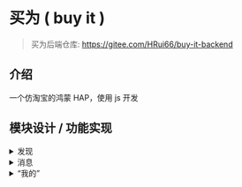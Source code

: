 # 买为 ( buy it )

> 买为后端仓库: https://gitee.com/HRui66/buy-it-backend

## 介绍
一个仿淘宝的鸿蒙 HAP，使用 js 开发

## 模块设计 / 功能实现

<details>
<summary>发现</summary>

### 页面设计
发现页分有三个子页面：关注、发现、视频  
关注：展示看过的博主的动态  
发现：暂时分类的博主动态  
视频：一个短视频推送页面

</details>

<details>
<summary>消息</summary>

### 界面设计
#### 消息列表
![消息列表](readme-img/消息列表.png)
#### 聊天对话
![聊天界面](readme-img/聊天界面.png)
#### 用户对话设置
![对话详情](readme-img/对话详情.png)

### 功能实现
#### 对话消息系统框架
消息处理的最基本需求是实现消息的实时发送接收和历史消息的存储，当前较热门的在线对话的实现是使用WebSocket，并且HarmonyOS应用开发JS API也同时提供了Socket和WebSocket的接口可以直接调用，所以采用了WebSocket作为对话消息系统的框架。
![http与websocket](readme-img/http与websocket.png)
#### 消息类型
最基本的消息仅包括文本，由用户从输入框输入，点击发送。消息内容不需要进行额外的封装，发送端只需指定目标，消息内容字符串作为WebSocket的发送参数，即可进行发送。 <br>
然而在购物应用的对话消息中，除了一般的文本消息外，还有一种常见的消息——商品分享消息。商品分享消息需包含商品标题、商品图片、商品链接（或ID），消息内容有多个种类，相当于需要把一个类的实例化对象进行发送，使用文本消息的发送方式不可行，所以需要对WebSocket发送和接收的消息参数进行规范定义。 <br>
Json可以完美地满足发送一个对象的需求，在前端（JavaScript）使用JSON.stringify()方法将JavaScript对象转换为字符串，转换后的字符串就可以作为文本消息发送，在后端使用Gson的fromJson把消息进行解析，解析出来就是一个对象，包括前端序列化对象的所有值。 <br>
由于对话消息包括文本消息和商品分享两种类型，所以需要在前后端约定不同消息类型的类型码（如字符串消息类型为1），在发送和接收不同类型消息时进行不同的消息解析处理。消息类型的约定如下： <br>

|           | type               | sender | receiver | content    |
|-----------|--------------------|--------|----------|------------|
| 字符串消息     | int NORMAL=1       | int    | int      | String     |
| 商品分享      | int SHARE=2        | int    | int      | jsonString |
| 消息被对方屏蔽   | int REJECT=3       |        |          |            |
| 对方不接收商品分享 | int REJECT_SHARE=4 |        |          |            |
| 屏蔽对方      | int BLACK=5        | int    | int      |            |
| 屏蔽对方分享    | int BLACK_SHARE=6  | int    | int      |            |

#### WebSocket消息处理后端
后端使用的是SpringBoot框架，所以使用SpringBoot整合WebSocket，在同一个Spring后端处理对话消息以及其它网络请求。
#### 消息处理逻辑
后端对消息的处理逻辑大致如下。先是拿到消息字符串，对字符串进行Json解析得到Json对象，然后通过消息类型码判断消息类型，对不同类型的消息分别处理。然后检查消息发送的目标是否拒收来自发送方的消息，如果拒收则给发送方返回拒收消息。否则封装消息，检查目标是否在线，在线则直接发送，离线则将此消息保存在消息数据库，等待目标上线再一次性发送所有消息。 <br>
![消息处理](readme-img/消息处理.png)

</details>

<details>
<summary>“我的”</summary>

### 页面设计
#### 个人中心
个人中心包括五分小模块，背景色为# f2f2f2，每个小模块背景色为#fefefe。
- 模块1为个人信息展示；
- 模块2由“收藏”、“订阅店铺”、“足迹”、“零钱”四个按钮组成；
- 模块3我的订单由“待付款”、“待收货”、“待发货”、“待评价”、“退款/售后”五个按钮组成；
- 模块4由“会员中心”、“领券中心”、“红包卡劵”、“红包签到”四个按钮组成；
- 模块5由“收货地址”、“官方客服”、“我的快递”、“我的评价”、“领券中心”、“来摇现金”、“店铺会员”、“更多”八个按钮组成。
  
  ![Alt](/readme-img/个人中心.png#pic_center)

#### 我的地址
我的地址包块两个子页面和三个模块组成，背景色为# f2f2f2，每个小模块背景色为#fefefe。

![Alt](/readme-img/我的地址.png#pic_center)

- 模块1为顶部信息“我的收货地址”、“管理”两个文本组成；
- 模块2 为收货地址内容，包含收货人，联系方式，详细地址，编辑按钮；
- 模块3 为底部添加地址按钮；
- 页面1 为修改收货地址页面；

![Alt](/readme-img/修改地址.png#pic_center)

- 页面2 为添加收货地址页面。

![Alt](/readme-img/添加地址.png#pic_center)

#### 我的订单
我的订单包括三个小模块，背景色为# f2f2f2。
- 模块1 顶部搜索，由搜索框、“筛选”文本、两个按钮组成；
- 模块2 tabs，由“全部”、“待付款”、“待发货”、“待收货”、“待评价”五个文本组成；
- 模块3 订单，包含店铺名、商品状态、商品价格、商品状态、商品名等，背景色为#fefefe。

![Alt](/readme-img/我的订单.png#pic_center)

#### 我的收藏
我的收藏包括三个小模块，背景色为# f2f2f2。
- 模块1 顶部信息，由“我的收藏”、收藏数量、搜索按钮、“管理”组成；
- 模块2 tabs，由“宝贝”、“图文”、“视频”、“话题”、“清单”组成；
- 模块3 收藏商品，包含商品名以及价格和商品图片，背景色为#fefefe。

![Alt](/readme-img/我的收藏.png)

### 页面功能
#### 个人中心
- 展示用户头像、用户账号、用户昵称。点击“收藏”，跳转到我的收藏页面；点击“我的订单”，跳转到我的订单页面；点击“收货地址”，跳转到我的地址页面。
#### 我的地址
- 地址进行编辑或添加，点击地址旁的编辑按钮，跳转到编辑地址页面；点击底部的“添加收货地址”按钮，跳转到添加地址页面。
#### 我的订单
- 展示用户的全部订单。
#### 我的收藏
- 展示用户的全部收藏商品，点击单个商品，能对跳转到对应商品的详情页。

### 页面数据渲染
#### 个人中心
  - 在页面初始化时，使用HTTP GET请求，使用登录成功后在全局变量中的用户账号作为请求参数，调用后端“通过账号查询用户信息”接口，获取到用户信息，并将数据渲染到页面上。
#### 我的地址
- 在页面初始化时，使用HTTP GET请求，使用登录成功后在全局变量中的用户账号作为请求参数，	调用后端“通过账号获得用户地址”接口，获取到用户地址，使用for循环将数据渲染到页面上。
- 添加地址时，将输入框的内容，封装成MyAddress对象，序列化成JSON字符串，调用后端“添加地址”接口，将JSON字符串发送到后端，并储存在MySQL数据库中。
- 修改地址时，发送POST请求，将当前点击的地址信息作为参数，跳转到修改地址页面，并将参数作为输入框的值，实现信息回填，修改之后，点击保存，封装成MyAddress对象，序列化成JSON字符串，调用后端“修改地址信息”接口，发送PUT请求，将JSON字符串发送到后端，对数据库存储的信息进行修改。
#### 我的订单
- 在页面初始化时，使用HTTP GET请求，使用登录成功后在全局变量中的用户账号作为请求参数，调用后端“通过账号获得用户订单”接口，获取到用户订单信息，使用for循环将数据渲染到页面上。
#### 我的收藏
- 在页面初始化时，使用HTTP GET请求，使用登录成功后在全局变量中的用户账号作为请求参数，调用后端“通过账号获得用户收藏商品”接口，获取到用户收藏商品信息，使用for循环将数据渲染到页面上。
</details>

